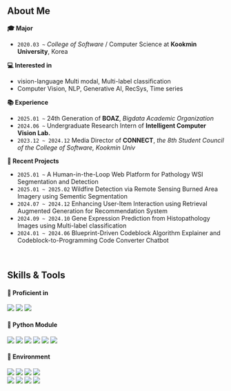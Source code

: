 <br>

## About Me
**:mortar_board: Major**  
+ `2020.03 ~` _College of Software_ / Computer Science at **Kookmin University**, Korea

**:computer: Interested in**
+ vision-language Multi modal, Multi-label classification
+ Computer Vision, NLP, Generative AI, RecSys, Time series

**:books: Experience**
+ `2025.01 ~` 24th Generation of **BOAZ**, _Bigdata Academic Organization_
+ `2024.06 ~` Undergraduate Research Intern of **Intelligent Computer Vision Lab.**
+ `2023.12 ~ 2024.12` Media Director of **CONNECT**, _the 8th Student Council of the College of Software, Kookmin Univ_

**:bookmark_tabs: Recent Projects**
+ `2025.01 ~` A Human-in-the-Loop Web Platform for Pathology WSI Segmentation and Detection
+ `2025.01 ~ 2025.02` Wildfire Detection via Remote Sensing Burned Area Imagery using Sementic Segmentation
+ `2024.07 ~ 2024.12` Enhancing User-Item Interaction using Retrieval Augmented Generation for Recommendation System
+ `2024.09 ~ 2024.10` Gene Expression Prediction from Histopathology Images using Multi-label classification
+ `2024.01 ~ 2024.06` Blueprint-Driven Codeblock Algorithm Explainer and Codeblock-to-Programming Code Converter Chatbot

<br>

## Skills & Tools
<div align="left">

#### 📘 Proficient in

<img src="https://img.shields.io/badge/Python-3776AB?style=flat&logo=Python&logoColor=white"/>
  
<img src="https://img.shields.io/badge/-C++-blue?logo=cplusplus"/>

<img src="https://img.shields.io/badge/Java-ED8B00?logo=openjdk&logoColor=white"/>

<br>

#### 📕 Python Module

<img src="https://img.shields.io/badge/pandas-150458?style=flat&logo=pandas&logoColor=white"/>

<img src="https://img.shields.io/badge/NumPy-013243?style=flat&logo=NumPy&logoColor=white"/>
  
<img src="https://img.shields.io/badge/Matplotlib-0C1528?style=flat&logo=Soundcharts&logoColor=white"/>

<img src="https://img.shields.io/badge/scikit%20learn-F7931E?style=flat&logo=scikit-learn&logoColor=white"/>
  
<img src="https://img.shields.io/badge/TensorFlow-FF6F00?style=flat&logo=TensorFlow&logoColor=white"/>

<img src="https://img.shields.io/badge/PyTorch-EE4C2C?style=flat&logo=PyTorch&logoColor=white"/>

<br>

#### 📗 Environment

<img src="https://img.shields.io/badge/Jupyter-F37626?style=flat&logo=Jupyter&logoColor=white"/>
  
<img src="https://img.shields.io/badge/Google%20Colab-F9AB00?style=flat&logo=googlecolab&logoColor=white"/>

<img src="https://img.shields.io/badge/Visual%20Studio%20Code-007ACC?style=flat&logo=visualstudiocode&logoColor=white"/>

<img src="https://img.shields.io/badge/RStudio-75AADB?style=flat&logo=RStudio&logoColor=white"/>

<br>

<img src="https://img.shields.io/badge/Github-181717?style=flat&logo=Github&logoColor=white"/>

<img src="https://img.shields.io/badge/Notion-000000?style=flat&logo=Notion&logoColor=white"/>

<img src="https://img.shields.io/badge/Slack-4A154B?style=flat&logo=Slack&logoColor=white"/>

<img src="https://img.shields.io/badge/Trello-0052CC?style=flat&logo=Trello&logoColor=white"/>

</div>

<br>
